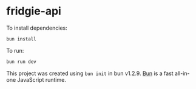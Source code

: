 # fridgie-api

To install dependencies:

```bash
bun install
```

To run:

```bash
bun run dev
```

This project was created using `bun init` in bun v1.2.9. [Bun](https://bun.sh) is a fast all-in-one JavaScript runtime.
